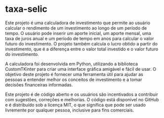 # taxa-selic

Este projeto é uma calculadora de investimento que permite ao usuário calcular o rendimento de um investimento ao longo de um período de tempo. O usuário pode inserir um aporte inicial, um aporte mensal, uma taxa de juros anual e um período de tempo em anos para calcular o valor futuro do investimento. O projeto também calcula o lucro obtido a partir do investimento, que é a diferença entre o valor total investido e o valor futuro do investimento.

A calculadora foi desenvolvida em Python, utilizando a biblioteca CustomTKinter para criar uma interface gráfica amigável e fácil de usar. O objetivo deste projeto é fornecer uma ferramenta útil para ajudar as pessoas a entender melhor os conceitos de investimento e a tomar decisões financeiras informadas.

Este projeto é de código aberto e os usuários são incentivados a contribuir com sugestões, correções e melhorias. O código está disponível no GitHub e é distribuído sob a licença MIT, o que significa que pode ser usado livremente por qualquer pessoa, inclusive para fins comerciais.
